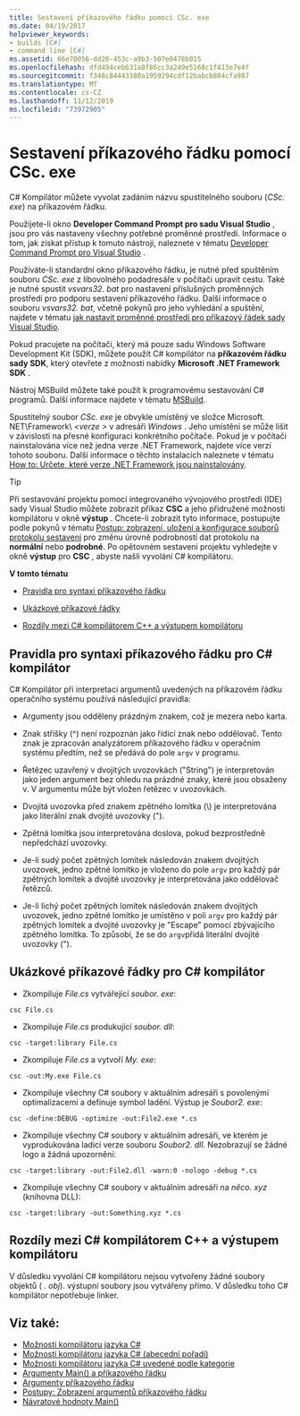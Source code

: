 ```yaml
---
title: Sestavení příkazového řádku pomocí CSc. exe
ms.date: 04/19/2017
helpviewer_keywords:
- builds [C#]
- command line [C#]
ms.assetid: 66e70056-dd20-453c-a9b3-507e0478b015
ms.openlocfilehash: dfd494ceb631a8f86cc3a249e5168c1f413e7e4f
ms.sourcegitcommit: f348c84443380a1959294cdf12babcb804cfa987
ms.translationtype: MT
ms.contentlocale: cs-CZ
ms.lasthandoff: 11/12/2019
ms.locfileid: "73972905"
---
```

# <a name="command-line-build-with-cscexe"></a>Sestavení příkazového řádku pomocí CSc. exe

C# Kompilátor můžete vyvolat zadáním názvu spustitelného souboru (*CSc. exe*) na příkazovém řádku.

Použijete-li okno **Developer Command Prompt pro sadu Visual Studio** , jsou pro vás nastaveny všechny potřebné proměnné prostředí. Informace o tom, jak získat přístup k tomuto nástroji, naleznete v tématu [Developer Command Prompt pro Visual Studio](../../../framework/tools/developer-command-prompt-for-vs.md) .

Používáte-li standardní okno příkazového řádku, je nutné před spuštěním souboru *CSc. exe* z libovolného podadresáře v počítači upravit cestu. Také je nutné spustit *vsvars32. bat* pro nastavení příslušných proměnných prostředí pro podporu sestavení příkazového řádku. Další informace o souboru *vsvars32. bat*, včetně pokynů pro jeho vyhledání a spuštění, najdete v tématu [jak nastavit proměnné prostředí pro příkazový řádek sady Visual Studio](./how-to-set-environment-variables-for-the-visual-studio-command-line.md).

Pokud pracujete na počítači, který má pouze sadu Windows Software Development Kit (SDK), můžete použít C# kompilátor na **příkazovém řádku sady SDK**, který otevřete z možnosti nabídky **Microsoft .NET Framework SDK** .

Nástroj MSBuild můžete také použít k programovému sestavování C# programů. Další informace najdete v tématu [MSBuild](/visualstudio/msbuild/msbuild).

Spustitelný soubor *CSc. exe* je obvykle umístěný ve složce Microsoft. NET\Framework\\ *\<verze >* v adresáři *Windows* . Jeho umístění se může lišit v závislosti na přesné konfiguraci konkrétního počítače. Pokud je v počítači nainstalována více než jedna verze .NET Framework, najdete více verzí tohoto souboru. Další informace o těchto instalacích naleznete v tématu [How to: Určete, které verze .NET Framework jsou nainstalovány](../../../framework/migration-guide/how-to-determine-which-versions-are-installed.md).

> [!TIP]
> Při sestavování projektu pomocí integrovaného vývojového prostředí (IDE) sady Visual Studio můžete zobrazit příkaz **CSC** a jeho přidružené možnosti kompilátoru v okně **výstup** . Chcete-li zobrazit tyto informace, postupujte podle pokynů v tématu [Postup: zobrazení, uložení a konfigurace souborů protokolu sestavení](/visualstudio/ide/how-to-view-save-and-configure-build-log-files#to-change-the-amount-of-information-included-in-the-build-log) pro změnu úrovně podrobností dat protokolu na **normální** nebo **podrobné**. Po opětovném sestavení projektu vyhledejte v okně **výstup** pro **CSC** , abyste našli vyvolání C# kompilátoru.

 **V tomto tématu**

- [Pravidla pro syntaxi příkazového řádku](#rules-for-command-line-syntax-for-the-c-compiler)

- [Ukázkové příkazové řádky](#sample-command-lines-for-the-c-compiler)

- [Rozdíly mezi C# kompilátorem C++ a výstupem kompilátoru](#differences-between-c-compiler-and-c-compiler-output)

## <a name="rules-for-command-line-syntax-for-the-c-compiler"></a>Pravidla pro syntaxi příkazového řádku pro C# kompilátor

C# Kompilátor při interpretaci argumentů uvedených na příkazovém řádku operačního systému používá následující pravidla:

- Argumenty jsou odděleny prázdným znakem, což je mezera nebo karta.

- Znak stříšky (^) není rozpoznán jako řídicí znak nebo oddělovač. Tento znak je zpracován analyzátorem příkazového řádku v operačním systému předtím, než se předává do pole `argv` v programu.

- Řetězec uzavřený v dvojitých uvozovkách ("String") je interpretován jako jeden argument bez ohledu na prázdné znaky, které jsou obsaženy v. V argumentu může být vložen řetězec v uvozovkách.

- Dvojitá uvozovka před znakem zpětného lomítka (\\) je interpretována jako literální znak dvojité uvozovky (").

- Zpětná lomítka jsou interpretována doslova, pokud bezprostředně nepředchází uvozovky.

- Je-li sudý počet zpětných lomítek následován znakem dvojitých uvozovek, jedno zpětné lomítko je vloženo do pole `argv` pro každý pár zpětných lomítek a dvojité uvozovky je interpretována jako oddělovač řetězců.

- Je-li lichý počet zpětných lomítek následován znakem dvojitých uvozovek, jedno zpětné lomítko je umístěno v poli `argv` pro každý pár zpětných lomítek a dvojité uvozovky je "Escape" pomocí zbývajícího zpětného lomítka. To způsobí, že se do `argv`přidá literální dvojité uvozovky (").

## <a name="sample-command-lines-for-the-c-compiler"></a>Ukázkové příkazové řádky pro C# kompilátor

- Zkompiluje *File.cs* vytvářející *soubor. exe*:

```console
csc File.cs
```

- Zkompiluje *File.cs* produkující *soubor. dll*:

```console
csc -target:library File.cs
```

- Zkompiluje *File.cs* a vytvoří *My. exe*:

```console
csc -out:My.exe File.cs
```

- Zkompiluje všechny C# soubory v aktuálním adresáři s povolenými optimalizacemi a definuje symbol ladění. Výstup je *Soubor2. exe*:

```console
csc -define:DEBUG -optimize -out:File2.exe *.cs
```

- Zkompiluje všechny C# soubory v aktuálním adresáři, ve kterém je vyprodukována ladicí verze souboru *Soubor2. dll*. Nezobrazují se žádné logo a žádná upozornění:

```console
csc -target:library -out:File2.dll -warn:0 -nologo -debug *.cs
```

- Zkompiluje všechny C# soubory v aktuálním adresáři na *něco. xyz* (knihovna DLL):

```console
csc -target:library -out:Something.xyz *.cs
```

## <a name="differences-between-c-compiler-and-c-compiler-output"></a>Rozdíly mezi C# kompilátorem C++ a výstupem kompilátoru
V důsledku vyvolání C# kompilátoru nejsou vytvořeny žádné soubory objektů ( *. obj*). výstupní soubory jsou vytvářeny přímo. V důsledku toho C# kompilátor nepotřebuje linker.

## <a name="see-also"></a>Viz také:

- [Možnosti kompilátoru jazyka C#](./index.md)
- [Možnosti kompilátoru jazyka C# (abecední pořadí)](./listed-alphabetically.md)
- [Možnosti kompilátoru jazyka C# uvedené podle kategorie](./listed-by-category.md)
- [Argumenty Main() a příkazového řádku](../../programming-guide/main-and-command-args/index.md)
- [Argumenty příkazového řádku](../../programming-guide/main-and-command-args/command-line-arguments.md)
- [Postupy: Zobrazení argumentů příkazového řádku](../../programming-guide/main-and-command-args/how-to-display-command-line-arguments.md)
- [Návratové hodnoty Main()](../../programming-guide/main-and-command-args/main-return-values.md)
